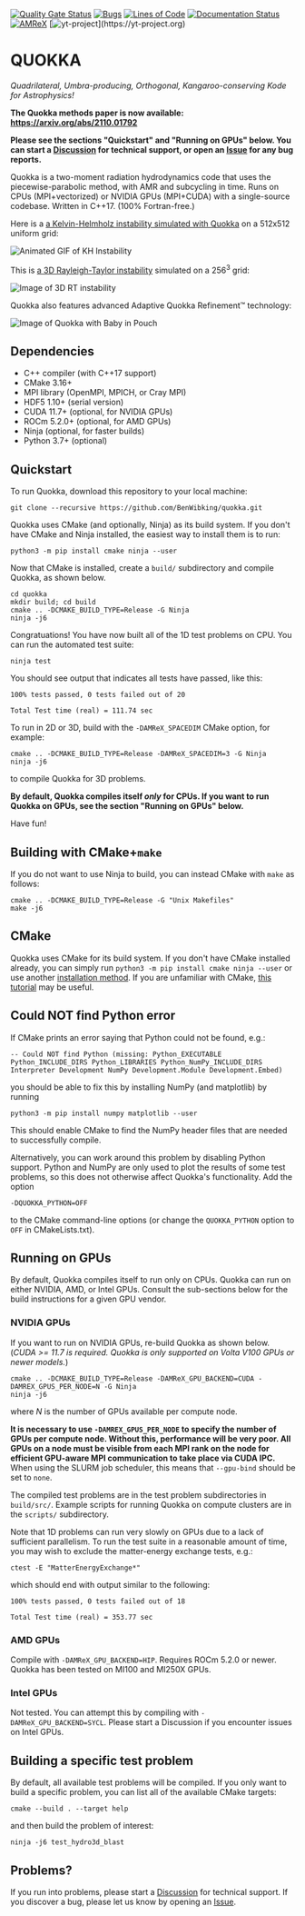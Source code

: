 [![Quality Gate Status](https://sonarcloud.io/api/project_badges/measure?project=BenWibking_TwoMomentRad&metric=alert_status&token=5049c56ffe08dcc83afd5ca4c8e0d951a2836652)](https://sonarcloud.io/dashboard?id=BenWibking_TwoMomentRad)
[![Bugs](https://sonarcloud.io/api/project_badges/measure?project=BenWibking_TwoMomentRad&metric=bugs&token=5049c56ffe08dcc83afd5ca4c8e0d951a2836652)](https://sonarcloud.io/dashboard?id=BenWibking_TwoMomentRad)
[![Lines of Code](https://sonarcloud.io/api/project_badges/measure?project=BenWibking_TwoMomentRad&metric=ncloc&token=5049c56ffe08dcc83afd5ca4c8e0d951a2836652)](https://sonarcloud.io/dashboard?id=BenWibking_TwoMomentRad)
[![Documentation Status](https://readthedocs.org/projects/quokka-code/badge/?version=latest)](https://quokka-code.readthedocs.io/en/latest/?badge=latest)
[![AMReX](https://amrex-codes.github.io/badges/powered%20by-AMReX-red.svg)](https://amrex-codes.github.io)
[![yt-project](https://img.shields.io/static/v1?label="works%20with"&message="yt"&color="blueviolet")](https://yt-project.org)

# QUOKKA
*Quadrilateral, Umbra-producing, Orthogonal, Kangaroo-conserving Kode for Astrophysics!*

**The Quokka methods paper is now available: https://arxiv.org/abs/2110.01792**

**Please see the sections "Quickstart" and "Running on GPUs" below. You can start a [Discussion](https://github.com/BenWibking/quokka/discussions) for technical support, or open an [Issue](https://github.com/BenWibking/quokka/issues) for any bug reports.**

Quokka is a two-moment radiation hydrodynamics code that uses the piecewise-parabolic method, with AMR and subcycling in time. Runs on CPUs (MPI+vectorized) or NVIDIA GPUs (MPI+CUDA) with a single-source codebase. Written in C++17. (100% Fortran-free.)

Here is a [a Kelvin-Helmholz instability simulated with Quokka](https://vimeo.com/714653592) on a 512x512 uniform grid:

![Animated GIF of KH Instability](https://videoapi-muybridge.vimeocdn.com/animated-thumbnails/image/1f468be6-6d7b-4d53-a02c-4dd8f3ad5154.gif?ClientID=vimeo-core-prod&Date=1653705774&Signature=9bea89d5c9657180391a9538a10fd4f8f7099025)

This is [a 3D Rayleigh-Taylor instability](https://vimeo.com/746363534) simulated on a $256^3$ grid:

![Image of 3D RT instability](extern/rt3d_visit.png)

Quokka also features advanced Adaptive Quokka Refinement:tm: technology:

![Image of Quokka with Baby in Pouch](extern/quokka2.png)

## Dependencies
* C++ compiler (with C++17 support)
* CMake 3.16+
* MPI library (OpenMPI, MPICH, or Cray MPI)
* HDF5 1.10+ (serial version)
* CUDA 11.7+ (optional, for NVIDIA GPUs)
* ROCm 5.2.0+ (optional, for AMD GPUs)
* Ninja (optional, for faster builds)
* Python 3.7+ (optional)

## Quickstart

To run Quokka, download this repository to your local machine:
```
git clone --recursive https://github.com/BenWibking/quokka.git
```
Quokka uses CMake (and optionally, Ninja) as its build system. If you don't have CMake and Ninja installed, the easiest way to install them is to run:
```
python3 -m pip install cmake ninja --user
```
Now that CMake is installed, create a `build/` subdirectory and compile Quokka, as shown below.
```
cd quokka
mkdir build; cd build
cmake .. -DCMAKE_BUILD_TYPE=Release -G Ninja
ninja -j6
```
Congratuations! You have now built all of the 1D test problems on CPU. You can run the automated test suite:
```
ninja test
```
You should see output that indicates all tests have passed, like this:
```
100% tests passed, 0 tests failed out of 20

Total Test time (real) = 111.74 sec
```
To run in 2D or 3D, build with the `-DAMReX_SPACEDIM` CMake option, for example:
```
cmake .. -DCMAKE_BUILD_TYPE=Release -DAMReX_SPACEDIM=3 -G Ninja
ninja -j6
```
to compile Quokka for 3D problems.

**By default, Quokka compiles itself *only* for CPUs. If you want to run Quokka on GPUs, see the section "Running on GPUs" below.**

Have fun!

## Building with CMake+`make`
If you do not want to use Ninja to build, you can instead CMake with `make` as follows:
```
cmake .. -DCMAKE_BUILD_TYPE=Release -G "Unix Makefiles"
make -j6
```

## CMake
Quokka uses CMake for its build system. If you don't have CMake installed already, you can simply run `python3 -m pip install cmake ninja --user` or use another [installation method](https://cliutils.gitlab.io/modern-cmake/chapters/intro/installing.html). If you are unfamiliar with CMake, [this tutorial](https://hsf-training.github.io/hsf-training-cmake-webpage/) may be useful.

## Could NOT find Python error
If CMake prints an error saying that Python could not be found, e.g.:
```
-- Could NOT find Python (missing: Python_EXECUTABLE Python_INCLUDE_DIRS Python_LIBRARIES Python_NumPy_INCLUDE_DIRS Interpreter Development NumPy Development.Module Development.Embed)
```
you should be able to fix this by installing NumPy (and matplotlib) by running
```
python3 -m pip install numpy matplotlib --user
```
This should enable CMake to find the NumPy header files that are needed to successfully compile.

Alternatively, you can work around this problem by disabling Python support. Python and NumPy are only used to plot the results of some test problems, so this does not otherwise affect Quokka's functionality. Add the option
```
-DQUOKKA_PYTHON=OFF
```
to the CMake command-line options (or change the `QUOKKA_PYTHON` option to `OFF` in CMakeLists.txt).

## Running on GPUs
By default, Quokka compiles itself to run only on CPUs. Quokka can run on either NVIDIA, AMD, or Intel GPUs. Consult the sub-sections below for the build instructions for a given GPU vendor.

### NVIDIA GPUs
If you want to run on NVIDIA GPUs, re-build Quokka as shown below. (*CUDA >= 11.7 is required. Quokka is only supported on Volta V100 GPUs or newer models.*)
```
cmake .. -DCMAKE_BUILD_TYPE=Release -DAMReX_GPU_BACKEND=CUDA -DAMREX_GPUS_PER_NODE=N -G Ninja
ninja -j6
```
where $N$ is the number of GPUs available per compute node.

**It is necessary to use `-DAMREX_GPUS_PER_NODE` to specify the number of GPUs per compute node. Without this, performance will be very poor. All GPUs on a node must be visible from each MPI rank on the node for efficient GPU-aware MPI communication to take place via CUDA IPC.** When using the SLURM job scheduler, this means that `--gpu-bind` should be set to `none`.

The compiled test problems are in the test problem subdirectories in `build/src/`. Example scripts for running Quokka on compute clusters are in the `scripts/` subdirectory.

Note that 1D problems can run very slowly on GPUs due to a lack of sufficient parallelism. To run the test suite in a reasonable amount of time, you may wish to exclude the matter-energy exchange tests, e.g.:
```
ctest -E "MatterEnergyExchange*"
```
which should end with output similar to the following:
```
100% tests passed, 0 tests failed out of 18

Total Test time (real) = 353.77 sec
```
### AMD GPUs
Compile with `-DAMReX_GPU_BACKEND=HIP`. Requires ROCm 5.2.0 or newer. Quokka has been tested on MI100 and MI250X GPUs.

### Intel GPUs
Not tested. You can attempt this by compiling with `-DAMReX_GPU_BACKEND=SYCL`. Please start a Discussion if you encounter issues on Intel GPUs.

## Building a specific test problem
By default, all available test problems will be compiled. If you only want to build a specific problem, you can list all of the available CMake targets:
```
cmake --build . --target help
```
and then build the problem of interest:
```
ninja -j6 test_hydro3d_blast
```

## Problems?
If you run into problems, please start a [Discussion](https://github.com/BenWibking/quokka/discussions) for technical support. If you discover a bug, please let us know by opening an [Issue](https://github.com/BenWibking/quokka/issues).
